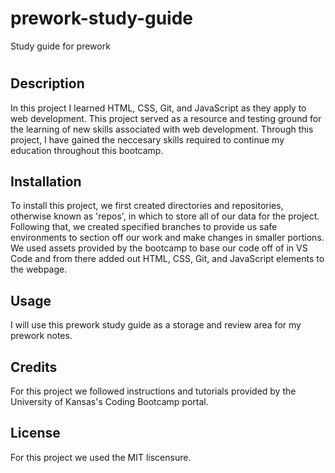 # prework-study-guide
Study guide for prework
# <Prework Study Guide>

## Description

In this project I learned HTML, CSS, Git, and JavaScript as they apply to web development. This project served as a resource and testing ground for the learning of new skills associated with web development. Through this project, I have gained the neccesary skills required to continue my education throughout this bootcamp. 


## Installation

To install this project, we first created directories and repositories, otherwise known as 'repos', in which to store all of our data for the project. Following that, we created specified branches to provide us safe environments to section off our work and make changes in smaller portions. We used assets provided by the bootcamp to base our code off of in VS Code and from there added out HTML, CSS, Git, and JavaScript elements to the webpage. 

## Usage

I will use this prework study guide as a storage and review area for my prework notes. 

## Credits

For this project we followed instructions and tutorials provided by the University of Kansas's Coding Bootcamp portal. 

## License
 
 For this project we used the MIT liscensure. 
